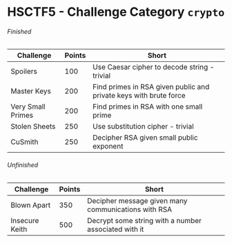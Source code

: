 # HSCTF5 - Challenge Category `crypto`

###### Finished
Challenge | Points | Short
--- | --- | ---
Spoilers | 100 | Use Caesar cipher to decode string - trivial
Master Keys | 200 | Find primes in RSA given public and private keys with brute force
Very Small Primes | 200 | Find primes in RSA with one small prime
Stolen Sheets | 250 | Use substitution cipher - trivial
CuSmith | 250 | Decipher RSA given small public exponent

###### Unfinished
Challenge | Points | Short
--- | --- | ---
Blown Apart | 350 | Decipher message given many communications with RSA
Insecure Keith | 500 | Decrypt some string with a number associated with it
